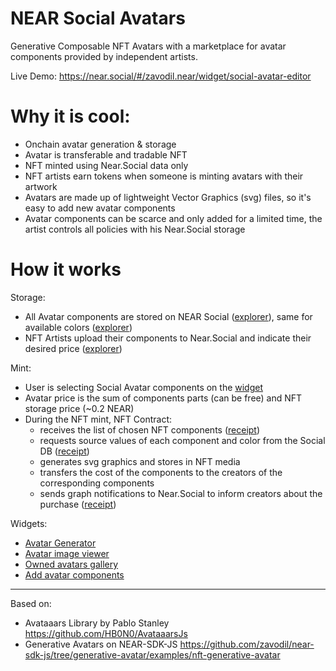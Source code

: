NEAR Social Avatars
======

Generative Composable NFT Avatars with a marketplace for avatar components provided by independent artists.

Live Demo: https://near.social/#/zavodil.near/widget/social-avatar-editor

Why it is cool:
===
- Onchain avatar generation & storage
- Avatar is transferable and tradable NFT
- NFT minted using Near.Social data only
- NFT artists earn tokens when someone is minting avatars with their artwork
- Avatars are made up of lightweight Vector Graphics (svg) files, so it's easy to add new avatar components
- Avatar components can be scarce and only added for a limited time, the artist controls all policies with his Near.Social storage

How it works
==
Storage:
- All Avatar components are stored on NEAR Social ([explorer](https://near.social/#/zavodil.near/widget/Explorer?path=zavodil.near/avtr/components/**/)), same for available colors ([explorer](https://near.social/#/zavodil.near/widget/Explorer?path=zavodil.near/avtr/colors/**)) 
- NFT Artists upload their components to Near.Social and indicate their desired price ([explorer](https://near.social/#/zavodil.near/widget/Explorer?path=vadim.near/avtr/components/**/))
 
Mint:
- User is selecting Social Avatar components on the [widget](https://near.social/#/zavodil.near/widget/social-avatar-editor)
- Avatar price is the sum of components parts (can be free) and NFT storage price (~0.2 NEAR)
- During the NFT mint, NFT Contract:
  - receives the list of chosen NFT components ([receipt](https://explorer.near.org/transactions/5LufhEzKKsUNLriktewCk1SBkywXr9LNfaq36iTPssgK#FKj1fEZJBYP9dGomLnxJoTqK7toby5D6XuYaazEf8wSh))
  - requests source values of each component and color from the Social DB ([receipt](https://explorer.near.org/transactions/5LufhEzKKsUNLriktewCk1SBkywXr9LNfaq36iTPssgK#CxN95S5d2n8f8gNkxwhJVUABz7WpzLDpVnYxn6tPgJNM))
  - generates svg graphics and stores in NFT media 
  - transfers the cost of the components to the creators of the corresponding components
  - sends graph notifications to Near.Social to inform creators about the purchase ([receipt](https://explorer.near.org/transactions/5LufhEzKKsUNLriktewCk1SBkywXr9LNfaq36iTPssgK#YRchrDnZQTaxr193feKNo1dUTamn31Kwbrgjoj6mGhd))

Widgets:
- [Avatar Generator](https://near.social/#/zavodil.near/widget/social-avatar-editor)
- [Avatar image viewer](https://near.social/#/zavodil.near/widget/social-avatar-image)
- [Owned avatars gallery](https://near.social/#/zavodil.near/widget/owned-social-avatars)
- [Add avatar components](https://near.social/#/zavodil.near/widget/add-avatar-component)

----

Based on:
- Avataaars Library by Pablo Stanley https://github.com/HB0N0/AvataaarsJs
- Generative Avatars on NEAR-SDK-JS https://github.com/zavodil/near-sdk-js/tree/generative-avatar/examples/nft-generative-avatar
